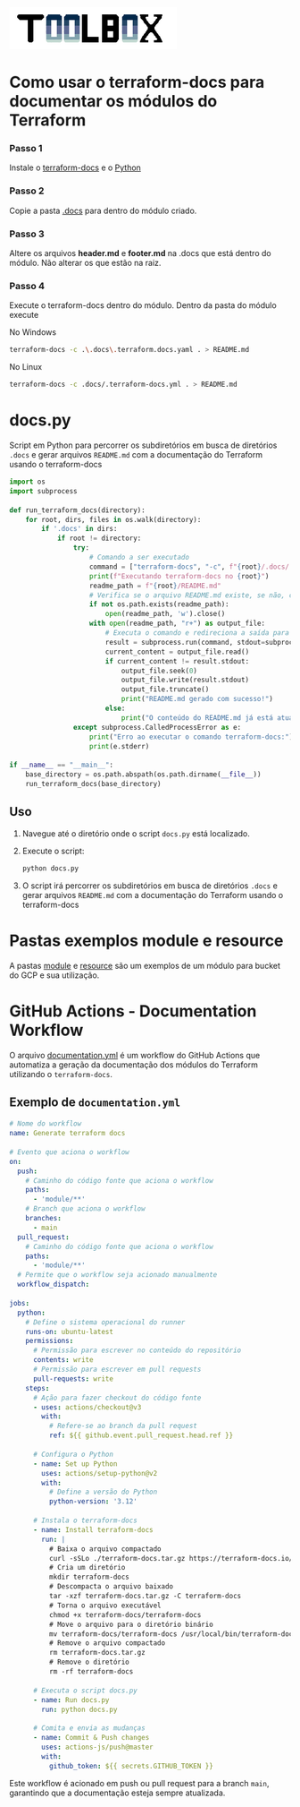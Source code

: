 ![Toolbox](.docs/img/toolbox.logo.png)

# Como usar o terraform-docs para documentar os módulos do Terraform

### Passo 1
Instale o [terraform-docs](https://terraform-docs.io/) e o [Python](https://www.python.org/downloads/)

### Passo 2
Copie a pasta [.docs](./.docs) para dentro do módulo criado.

### Passo 3
Altere os arquivos **header.md** e **footer.md** na .docs que está dentro do módulo. Não alterar os que estão na raiz.

### Passo 4
Execute o terraform-docs dentro do módulo. Dentro da pasta do módulo execute

  No Windows
  ```sh
  terraform-docs -c .\.docs\.terraform.docs.yaml . > README.md
  ```

  No Linux
  ```sh
  terraform-docs -c .docs/.terraform-docs.yml . > README.md
  ```

# docs.py
Script em Python para percorrer os subdiretórios em busca de diretórios `.docs` e gerar arquivos `README.md` com a documentação do Terraform usando o terraform-docs

```python
import os
import subprocess

def run_terraform_docs(directory):
    for root, dirs, files in os.walk(directory):
        if '.docs' in dirs:
            if root != directory:
                try:
                    # Comando a ser executado
                    command = ["terraform-docs", "-c", f"{root}/.docs/.terraform-docs.yml", f"{root}"]
                    print(f"Executando terraform-docs no {root}")
                    readme_path = f"{root}/README.md"
                    # Verifica se o arquivo README.md existe, se não, cria-o
                    if not os.path.exists(readme_path):
                        open(readme_path, 'w').close()
                    with open(readme_path, "r+") as output_file:
                        # Executa o comando e redireciona a saída para o arquivo
                        result = subprocess.run(command, stdout=subprocess.PIPE, stderr=subprocess.PIPE, text=True, check=True)
                        current_content = output_file.read()
                        if current_content != result.stdout:
                            output_file.seek(0)
                            output_file.write(result.stdout)
                            output_file.truncate()
                            print("README.md gerado com sucesso!")
                        else:
                            print("O conteúdo do README.md já está atualizado.")
                except subprocess.CalledProcessError as e:
                    print("Erro ao executar o comando terraform-docs:")
                    print(e.stderr)

if __name__ == "__main__":
    base_directory = os.path.abspath(os.path.dirname(__file__))
    run_terraform_docs(base_directory)
```

## Uso
1. Navegue até o diretório onde o script `docs.py` está localizado.

2. Execute o script:
    ```sh
    python docs.py
    ```

3. O script irá percorrer os subdiretórios em busca de diretórios `.docs` e gerar arquivos `README.md` com a documentação do Terraform usando o terraform-docs

# Pastas exemplos **module** e **resource**
A pastas [module](./module/) e [resource](./resource/) são um exemplos de um módulo para bucket do GCP e sua utilização.

# GitHub Actions - Documentation Workflow

O arquivo [documentation.yml](./.github/workflows/documentation.yml) é um workflow do GitHub Actions que automatiza a geração da documentação dos módulos do Terraform utilizando o `terraform-docs`. 

## Exemplo de `documentation.yml`

```yaml
# Nome do workflow
name: Generate terraform docs

# Evento que aciona o workflow
on:
  push:
    # Caminho do código fonte que aciona o workflow
    paths:
      - 'module/**'
    # Branch que aciona o workflow
    branches:
      - main
  pull_request:
    # Caminho do código fonte que aciona o workflow
    paths:
      - 'module/**'
  # Permite que o workflow seja acionado manualmente
  workflow_dispatch:

jobs:
  python:
    # Define o sistema operacional do runner
    runs-on: ubuntu-latest
    permissions:
      # Permissão para escrever no conteúdo do repositório
      contents: write
      # Permissão para escrever em pull requests
      pull-requests: write
    steps:
      # Ação para fazer checkout do código fonte
      - uses: actions/checkout@v3
        with:
          # Refere-se ao branch da pull request
          ref: ${{ github.event.pull_request.head.ref }}

      # Configura o Python
      - name: Set up Python
        uses: actions/setup-python@v2
        with:
          # Define a versão do Python
          python-version: '3.12'

      # Instala o terraform-docs
      - name: Install terraform-docs
        run: |
          # Baixa o arquivo compactado
          curl -sSLo ./terraform-docs.tar.gz https://terraform-docs.io/dl/v0.19.0/terraform-docs-v0.19.0-$(uname)-amd64.tar.gz
          # Cria um diretório
          mkdir terraform-docs
          # Descompacta o arquivo baixado
          tar -xzf terraform-docs.tar.gz -C terraform-docs
          # Torna o arquivo executável
          chmod +x terraform-docs/terraform-docs
          # Move o arquivo para o diretório binário
          mv terraform-docs/terraform-docs /usr/local/bin/terraform-docs
          # Remove o arquivo compactado
          rm terraform-docs.tar.gz
          # Remove o diretório
          rm -rf terraform-docs

      # Executa o script docs.py
      - name: Run docs.py
        run: python docs.py

      # Comita e envia as mudanças
      - name: Commit & Push changes
        uses: actions-js/push@master
        with:
          github_token: ${{ secrets.GITHUB_TOKEN }}
```

Este workflow é acionado em push ou pull request para a branch `main`, garantindo que a documentação esteja sempre atualizada.